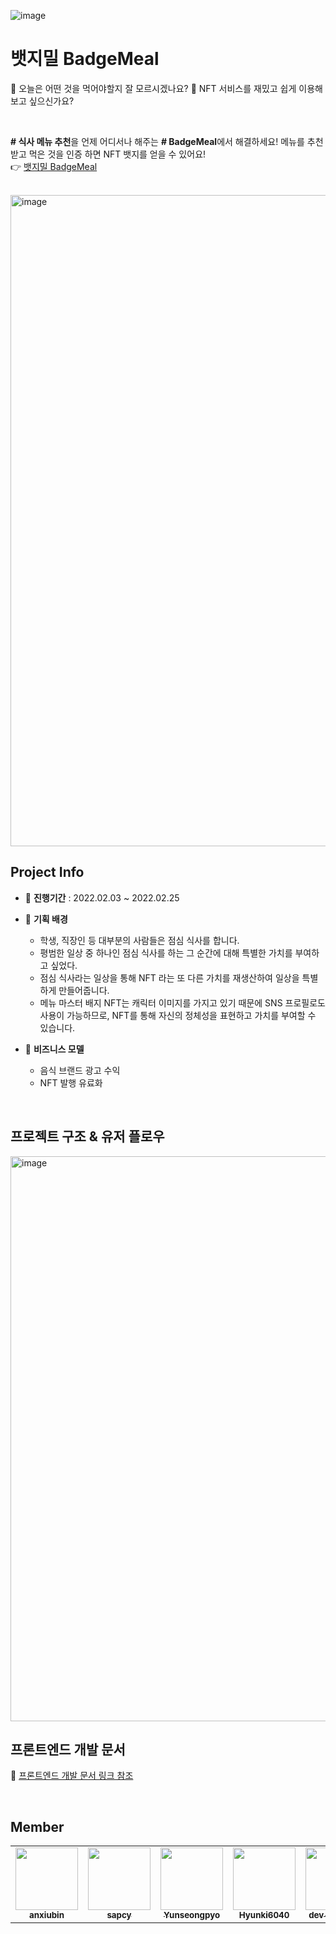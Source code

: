 ![image](https://user-images.githubusercontent.com/51507260/155768147-8ba13005-2e61-4c45-a140-efe4824b432e.png)
<br/>

# 뱃지밀 BadgeMeal

🎯 오늘은 어떤 것을 먹어야할지 잘 모르시겠나요?
🎯 NFT 서비스를 재밌고 쉽게 이용해보고 싶으신가요?

<br/>

**# 식사 메뉴 추천**을 언제 어디서나 해주는 **# BadgeMeal**에서 해결하세요!
메뉴를 추천받고 먹은 것을 인증 하면 NFT 뱃지를 얻을 수 있어요! <br/>
👉 [뱃지밀 BadgeMeal](http://tostit.i234.me:5007/)


<br/>

<img width="1042" alt="image" src="https://user-images.githubusercontent.com/51507260/155835450-062d63e0-7e42-49d0-96d2-c82181e08303.png">

<br/>

## Project Info 

* 📆 **진행기간** : 2022.02.03 ~ 2022.02.25

* 📌 **기획 배경** 

  * 학생, 직장인 등 대부분의 사람들은 점심 식사를 합니다.
  * 평범한 일상 중 하나인 점심 식사를 하는 그 순간에 대해 특별한 가치를 부여하고 싶었다.
  * 점심 식사라는 일상을 통해 NFT 라는 또 다른 가치를 재생산하여 일상을 특별하게 만들어줍니다.
  * 메뉴 마스터 배지 NFT는 캐릭터 이미지를 가지고 있기 때문에 SNS 프로필로도 사용이 가능하므로, NFT를 통해 자신의 정체성을 표현하고 가치를 부여할 수 있습니다.

* 👀 **비즈니스 모델**

  * 음식 브랜드 광고 수익
  * NFT 발행 유료화

<br/>

## 프로젝트 구조 & 유저 플로우
<img width="904" alt="image" src="https://user-images.githubusercontent.com/51507260/155834611-b709b193-fe05-449f-aff7-29a7ce52473e.png">

<br/>

## 프론트엔드 개발 문서 

🔗 [프론트엔드 개발 문서 링크 참조](badgemeal-front/front_README.md)

<br/>

## Member

<table>
  <tr>
    <td align="center"><a href="https://github.com/anxiubin"><img src="https://avatars.githubusercontent.com/anxiubin" width="100px;" alt=""/><br /><sub><b>anxiubin</b></sub></a><br /></td>
    <td align="center"><a href="https://github.com/sapcy"><img src="https://avatars.githubusercontent.com/sapcy" width="100px;" alt=""/><br /><sub><b>sapcy</b></sub></a><br /></td>
    <td align="center"><a href="https://github.com/Yunseongpyo"><img src="https://avatars.githubusercontent.com/Yunseongpyo" width="100px;" alt=""/><br /><sub><b>Yunseongpyo</b></sub></a><br /></td>
    <td align="center"><a href="https://github.com/Hyunki6040"><img src="https://avatars.githubusercontent.com/Hyunki6040" width="100px;" alt=""/><br /><sub><b>Hyunki6040</b></sub></a><br /></td>  
    <td align="center"><a href="https://github.com/orgs/BadgeMeal/people/dev-Junyong"><img src="https://avatars.githubusercontent.com/dev-Junyong" width="100px;" alt=""/><br /><sub><b>dev-Junyong</b></sub></a><br /></td>    
  </tr>
</table>

<br/>
